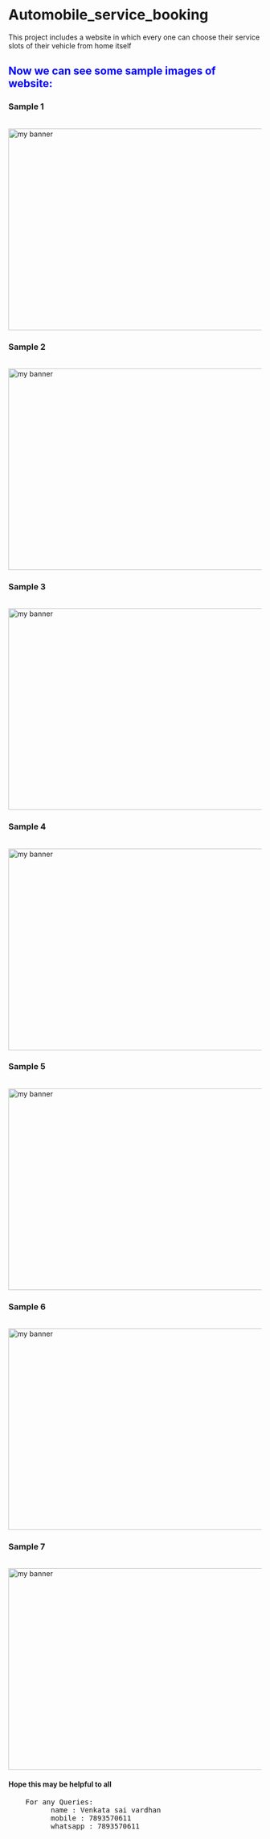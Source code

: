 # Automobile_service_booking
This project includes a website in which every one can choose their service slots of their vehicle from home itself
<h2 style="color:blue;">Now we can see some sample images of website:</h2>

<h3>Sample 1</h3><br>
<img src="https://user-images.githubusercontent.com/57175225/170752408-3d5a6b0b-311d-4101-8901-99c7acb720cb.png" alt="my banner" width="1100" height="400">
<br>

<h3>Sample 2</h3><br>
<img src="https://user-images.githubusercontent.com/57175225/170755796-e6af99f0-80fd-4c59-878d-3d4bd75322ba.png" alt="my banner" width="1100" height="400">
<br>

<h3>Sample 3</h3><br>
<img src="https://user-images.githubusercontent.com/57175225/170756072-983c0997-f6cd-4418-81d3-cb5f9ea06e46.png" alt="my banner" width="1100" height="400">
<br>

<h3>Sample 4</h3><br>
<img src="https://user-images.githubusercontent.com/57175225/170756290-16ab3220-ebbc-4b83-8626-82c99b3c456f.png" alt="my banner" width="1100" height="400">
<br>

<h3>Sample 5</h3><br>
<img src="https://user-images.githubusercontent.com/57175225/170756583-9a003c82-7c8c-40bc-88fd-0a23015639ba.png" alt="my banner" width="1100" height="400">
<br>

<h3>Sample 6</h3><br>
<img src="https://user-images.githubusercontent.com/57175225/170756758-d5b1ed16-a059-4ad4-b19c-94895da87733.png" alt="my banner" width="1100" height="400">
<br>

<h3>Sample 7</h3><br>
<img src="https://user-images.githubusercontent.com/57175225/170757529-023c03df-e572-4a64-a624-60b4985b786a.png" alt="my banner" width="1100" height="400">
<br>

<h4>Hope this may be helpful to all</h4>
<pre>
    For any Queries:
          name : Venkata sai vardhan
          mobile : 7893570611
          whatsapp : 7893570611
 </pre>
